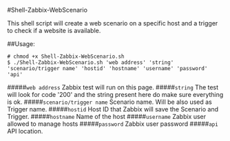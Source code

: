 #Shell-Zabbix-WebScenario

This shell script will create a web scenario on a specific host and a trigger to check if a website is available.

##Usage:
```
# chmod +x Shell-Zabbix-WebScenario.sh
$ ./Shell-Zabbix-WebScenario.sh 'web address' 'string' 'scenario/trigger name' 'hostid' 'hostname' 'username' 'password' 'api'
```

#####`web address`
Zabbix test will run on this page.
#####`string`
The test will look for code '200' and the string present here do make sure everything is ok.
#####`scenario/trigger name`
Scenario name. Will be also used as Trigger name.
#####`hostid`
Host ID that Zabbix will save the Scenario and Trigger.
#####`hostname`
Name of the host
#####`username`
Zabbix user allowed to manage hosts
#####`password`
Zabbix user password
#####`api`
API location. 
